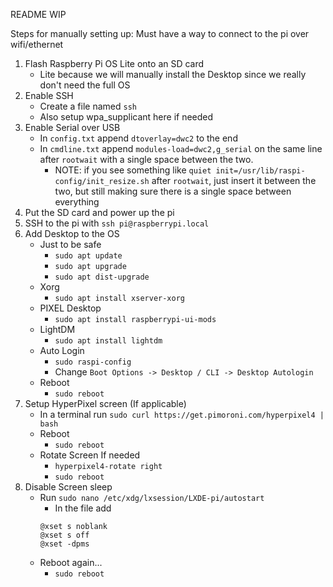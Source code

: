 README WIP

Steps for manually setting up:
Must have a way to connect to the pi over wifi/ethernet

1. Flash Raspberry Pi OS Lite onto an SD card
    - Lite because we will manually install the Desktop since we really don't need the full OS 
2. Enable SSH
    - Create a file named `ssh`
    - Also setup wpa_supplicant here if needed
3. Enable Serial over USB
    - In `config.txt` append `dtoverlay=dwc2` to the end
    - In `cmdline.txt` append `modules-load=dwc2,g_serial` on the same line after `rootwait` with a single space between the two.
        - NOTE: if you see something like `quiet init=/usr/lib/raspi-config/init_resize.sh` after `rootwait`, just insert it between the two, but still making sure there is a single space between everything
4. Put the SD card and power up the pi
5. SSH to the pi with `ssh pi@raspberrypi.local`
6. Add Desktop to the OS
    - Just to be safe
        - `sudo apt update`
        - `sudo apt upgrade`
        - `sudo apt dist-upgrade` 
    - Xorg
        - `sudo apt install xserver-xorg`
    - PIXEL Desktop
        - `sudo apt install raspberrypi-ui-mods`
    - LightDM
        - `sudo apt install lightdm`
    - Auto Login
        - `sudo raspi-config`
        - Change `Boot Options -> Desktop / CLI -> Desktop Autologin`
    - Reboot
        - `sudo reboot`
7. Setup HyperPixel screen (If applicable)
    - In a terminal run `sudo curl https://get.pimoroni.com/hyperpixel4 | bash`
    - Reboot
        - `sudo reboot`
    - Rotate Screen If needed
        - `hyperpixel4-rotate right`
        - `sudo reboot`
8. Disable Screen sleep
    - Run `sudo nano /etc/xdg/lxsession/LXDE-pi/autostart`
        - In the file add
        ```
        @xset s noblank
        @xset s off
        @xset -dpms
        ```
    - Reboot again...
        - `sudo reboot`
    
